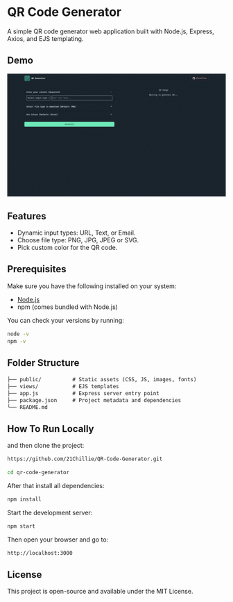 # QR Code Generator

A simple QR code generator web application built with Node.js, Express, Axios, and EJS templating.

## Demo

![QR Code Generator Demo](./assets/demo.gif)

## Features

- Dynamic input types: URL, Text, or Email.
- Choose file type: PNG, JPG, JPEG or SVG.
- Pick custom color for the QR code.

## Prerequisites

Make sure you have the following installed on your system:

- [Node.js](https://nodejs.org/)
- npm (comes bundled with Node.js)

You can check your versions by running:

```bash
node -v
npm -v
```

## Folder Structure

```
├── public/          # Static assets (CSS, JS, images, fonts)
├── views/           # EJS templates
├── app.js           # Express server entry point
├── package.json     # Project metadata and dependencies
└── README.md
```

## How To Run Locally

and then clone the project:

```bash
https://github.com/21Chillie/QR-Code-Generator.git
```

```bash
cd qr-code-generator
```

After that install all dependencies:
```bash
npm install
```

Start the development server:

```bash
npm start
```

Then open your browser and go to:

```bash
http://localhost:3000
```

## License

This project is open-source and available under the MIT License.

